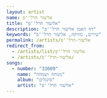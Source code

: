 ```yaml
---
layout: artist
name: אליעזר חרל''פ
title: "אליעזר חרל''פ"
description: "דף האמן אליעזר חרל''פ"
keywords: "שירים, מוזיקה, אליעזר חרל''פ"
permalink: /artists/אליעזר-חרל''פ
redirect_from:
  - /artists/list/אליעזר חרל''פ
  - /artists/אליעזר-חרל''פ/
songs:
  - number: "33609"
    name: "מנוחה ושמחה"
    album: "סינגלים"
    artist: "אליעזר חרל''פ"
---
```

